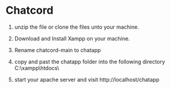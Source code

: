 # Chatcord

1. unzip the file or clone the files unto your machine.

2. Download and Install Xampp on your machine.

3. Rename chatcord-main to chatapp

4. copy and past the chatapp folder into the following
directory C:\xampp\htdocs\

5. start your apache server and visit
http://localhost/chatapp

